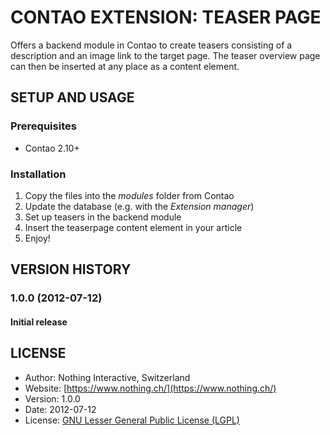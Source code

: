 # CONTAO EXTENSION: TEASER PAGE
Offers a backend module in Contao to create teasers consisting of a description and an image link to the target page. The teaser overview page can then be inserted at any place as a content element.

## SETUP AND USAGE
### Prerequisites
* Contao 2.10+

### Installation
1. Copy the files into the _modules_ folder from Contao
2. Update the database (e.g. with the _Extension manager_)
3. Set up teasers in the backend module
4. Insert the teaserpage content element in your article
5. Enjoy!

## VERSION HISTORY

### 1.0.0 (2012-07-12)
#### Initial release

## LICENSE
* Author:		Nothing Interactive, Switzerland
* Website: 		[https://www.nothing.ch/](https://www.nothing.ch/)
* Version: 		1.0.0
* Date: 		2012-07-12
* License: 		[GNU Lesser General Public License (LGPL)](http://www.gnu.org/licenses/lgpl.html)
